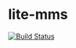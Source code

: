 lite-mms
========
[![Build Status](https://travis-ci.org/xiechao06/lite-mms.png?branch=master)](https://travis-ci.org/xiechao06/lite-mms)